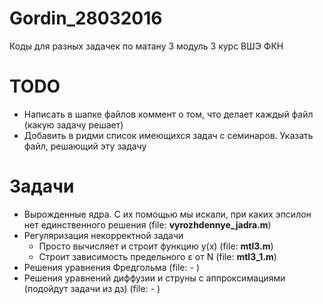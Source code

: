 # Gordin_28032016
Коды для разных задачек по матану 3 модуль 3 курс ВШЭ ФКН

# TODO
- Написать в шапке файлов коммент о том, что делает каждый файл (какую задачу решает)
- Добавить в ридми список имеющихся задач с семинаров. Указать файл, решающий эту задачу

# Задачи
- Вырожденные ядра. С их помощью мы искали, при каких эпсилон нет единственного решения (file: **vyrozhdennye_jadra.m**)
- Регуляризация некорректной задачи
  - Просто вычисляет и строит функцию y(x) (file: **mtl3.m**)
  - Строит зависимость предельного ε от N (file: **mtl3_1.m**)
- Решения уравнения Фредгольма (file: - )
- Решения уравнений диффузии и струны с аппроксимациями (подойдут задачи из дз) (file: - )
